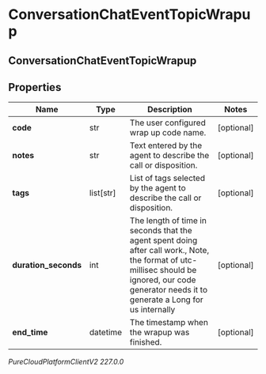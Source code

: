 # ConversationChatEventTopicWrapup

## ConversationChatEventTopicWrapup

## Properties

|Name | Type | Description | Notes|
|------------ | ------------- | ------------- | -------------|
| **code** | str | The user configured wrap up code name. | [optional] |
| **notes** | str | Text entered by the agent to describe the call or disposition. | [optional] |
| **tags** | list[str] | List of tags selected by the agent to describe the call or disposition. | [optional] |
| **duration_seconds** | int | The length of time in seconds that the agent spent doing after call work., Note, the format of utc-millisec should be ignored, our code generator needs it to generate a Long for us internally | [optional] |
| **end_time** | datetime | The timestamp when the wrapup was finished. | [optional] |



_PureCloudPlatformClientV2 227.0.0_
